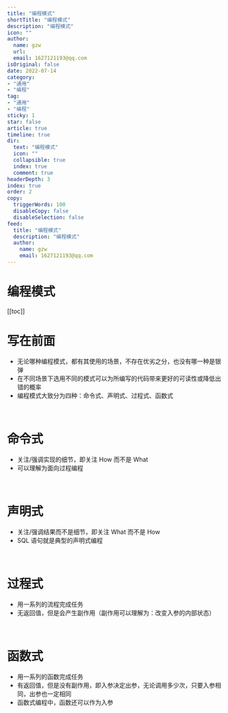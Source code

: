 ```yaml
---
title: "编程模式"
shortTitle: "编程模式"
description: "编程模式"
icon: ""
author: 
  name: gzw
  url: 
  email: 1627121193@qq.com
isOriginal: false
date: 2022-07-14
category: 
- "通用"
- "编程"
tag:
- "通用"
- "编程"
sticky: 1
star: false
article: true
timeline: true
dir:
  text: "编程模式"
  icon: ""
  collapsible: true
  index: true
  comment: true
headerDepth: 3
index: true
order: 2
copy:
  triggerWords: 100
  disableCopy: false
  disableSelection: false
feed:
  title: "编程模式"
  description: "编程模式"
  author:
    name: gzw
    email: 1627121193@qq.com
---
```



# 编程模式

[[toc]]


# 写在前面

- 无论哪种编程模式，都有其使用的场景，不存在优劣之分，也没有哪一种是银弹
- 在不同场景下选用不同的模式可以为所编写的代码带来更好的可读性或降低出错的概率
- 编程模式大致分为四种：命令式、声明式、过程式、函数式



<br/>

# 命令式

- 关注/强调实现的细节，即关注 How 而不是 What
- 可以理解为面向过程编程



<br/>

# 声明式

- 关注/强调结果而不是细节，即关注 What 而不是 How
- SQL 语句就是典型的声明式编程



<br/>

# 过程式

- 用一系列的流程完成任务
- 无返回值，但是会产生副作用（副作用可以理解为：改变入参的内部状态）



<br/>

# 函数式

- 用一系列的函数完成任务
- 有返回值，但是没有副作用，即入参决定出参，无论调用多少次，只要入参相同，出参也一定相同
- 函数式编程中，函数还可以作为入参



<br/>

<br/>
